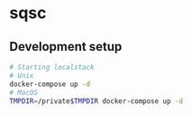 # sqsc

## Development setup
```bash
# Starting localstack
# Unix
docker-compose up -d
# MacOS
TMPDIR=/private$TMPDIR docker-compose up -d
```